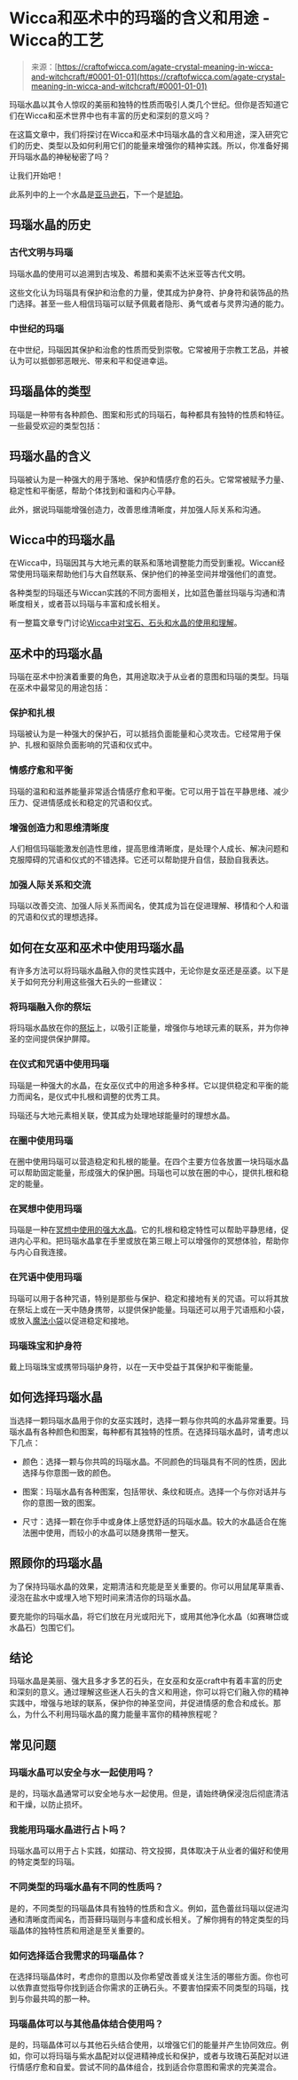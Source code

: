 <!--yml

类别：未分类

日期：2024-06-12 18:10:52

-->

# Wicca和巫术中的玛瑙的含义和用途 - Wicca的工艺

> 来源：[https://craftofwicca.com/agate-crystal-meaning-in-wicca-and-witchcraft/#0001-01-01](https://craftofwicca.com/agate-crystal-meaning-in-wicca-and-witchcraft/#0001-01-01)

玛瑙水晶以其令人惊叹的美丽和独特的性质而吸引人类几个世纪。但你是否知道它们在Wicca和巫术世界中也有丰富的历史和深刻的意义吗？

在这篇文章中，我们将探讨在Wicca和巫术中玛瑙水晶的含义和用途，深入研究它们的历史、类型以及如何利用它们的能量来增强你的精神实践。所以，你准备好揭开玛瑙水晶的神秘秘密了吗？

让我们开始吧！

此系列中的上一个水晶是[亚马逊石](https://craftofwicca.com/amazonite-crystal-meanings-and-amazonite-gems-for-wiccan-spells-and-practice/)，下一个是[琥珀](https://craftofwicca.com/amber-crystals-in-wicca-witchcraft-and-spells/)。

## 玛瑙水晶的历史

### 古代文明与玛瑙

玛瑙水晶的使用可以追溯到古埃及、希腊和美索不达米亚等古代文明。

这些文化认为玛瑙具有保护和治愈的力量，使其成为护身符、护身符和装饰品的热门选择。甚至一些人相信玛瑙可以赋予佩戴者隐形、勇气或者与灵界沟通的能力。

### 中世纪的玛瑙

在中世纪，玛瑙因其保护和治愈的性质而受到崇敬。它常被用于宗教工艺品，并被认为可以抵御邪恶眼光、带来和平和促进幸运。

## 玛瑙晶体的类型

玛瑙是一种带有各种颜色、图案和形式的玛瑙石，每种都具有独特的性质和特征。一些最受欢迎的类型包括：

## 玛瑙水晶的含义

玛瑙被认为是一种强大的用于落地、保护和情感疗愈的石头。它常常被赋予力量、稳定性和平衡感，帮助个体找到和谐和内心平静。

此外，据说玛瑙能增强创造力，改善思维清晰度，并加强人际关系和沟通。

## Wicca中的玛瑙水晶

在Wicca中，玛瑙因其与大地元素的联系和落地调整能力而受到重视。Wiccan经常使用玛瑙来帮助他们与大自然联系、保护他们的神圣空间并增强他们的直觉。

各种类型的玛瑙还与Wiccan实践的不同方面相关，比如蓝色蕾丝玛瑙与沟通和清晰度相关，或者苔以玛瑙与丰富和成长相关。

有一整篇文章专门讨论[Wicca中对宝石、石头和水晶的使用和理解](https://craftofwicca.com/wiccan-crystal-magic/)。

## 巫术中的玛瑙水晶

玛瑙在巫术中扮演着重要的角色，其用途取决于从业者的意图和玛瑙的类型。玛瑙在巫术中最常见的用途包括：

### 保护和扎根

玛瑙被认为是一种强大的保护石，可以抵挡负面能量和心灵攻击。它经常用于保护、扎根和驱除负面影响的咒语和仪式中。

### 情感疗愈和平衡

玛瑙的温和和滋养能量非常适合情感疗愈和平衡。它可以用于旨在平静思绪、减少压力、促进情感成长和稳定的咒语和仪式。

### 增强创造力和思维清晰度

人们相信玛瑙能激发创造性思维，提高思维清晰度，是处理个人成长、解决问题和克服障碍的咒语和仪式的不错选择。它还可以帮助提升自信，鼓励自我表达。

### 加强人际关系和交流

玛瑙以改善交流、加强人际关系而闻名，使其成为旨在促进理解、移情和个人和谐的咒语和仪式的理想选择。

## 如何在女巫和巫术中使用玛瑙水晶

有许多方法可以将玛瑙水晶融入你的灵性实践中，无论你是女巫还是巫婆。以下是关于如何充分利用这些强大石头的一些建议：

### 将玛瑙融入你的祭坛

将玛瑙水晶放在你的[祭坛](https://craftofwicca.com/wiccan-altar-set-up-for-beginners/)上，以吸引正能量，增强你与地球元素的联系，并为你神圣的空间提供保护屏障。

### 在仪式和咒语中使用玛瑙

玛瑙是一种强大的水晶，在女巫仪式中的用途多种多样。它以提供稳定和平衡的能力而闻名，是仪式中扎根和调整的优秀工具。

玛瑙还与大地元素相关联，使其成为处理地球能量时的理想水晶。

### 在圈中使用玛瑙

在圈中使用玛瑙可以营造稳定和扎根的能量。在四个主要方位各放置一块玛瑙水晶可以帮助固定能量，形成强大的保护圈。玛瑙也可以放在圈的中心，提供扎根和稳定的能量。

### 在冥想中使用玛瑙

玛瑙是一种在[冥想中使用的强大水晶](https://craftofwicca.com/how-to-start-a-daily-wiccan-meditation/)。它的扎根和稳定特性可以帮助平静思绪，促进内心平和。把玛瑙水晶拿在手里或放在第三眼上可以增强你的冥想体验，帮助你与内心自我连接。

### 在咒语中使用玛瑙

玛瑙可以用于各种咒语，特别是那些与保护、稳定和接地有关的咒语。可以将其放在祭坛上或在一天中随身携带，以提供保护能量。玛瑙还可以用于咒语瓶和小袋，或放入[魔法小袋](https://craftofwicca.com/wiccan-charm-bag-recipes-spells/)以促进稳定和接地。

### 玛瑙珠宝和护身符

戴上玛瑙珠宝或携带玛瑙护身符，以在一天中受益于其保护和平衡能量。

## 如何选择玛瑙水晶

当选择一颗玛瑙水晶用于你的女巫实践时，选择一颗与你共鸣的水晶非常重要。玛瑙水晶有各种颜色和图案，每种都有其独特的性质。在选择玛瑙水晶时，请考虑以下几点：

*   颜色：选择一颗与你共鸣的玛瑙水晶。不同颜色的玛瑙具有不同的性质，因此选择与你意图一致的颜色。

+   图案：玛瑙水晶有各种图案，包括带状、条纹和斑点。选择一个与你对话并与你的意图一致的图案。

+   尺寸：选择一颗在你手中或身体上感觉舒适的玛瑙水晶。较大的水晶适合在施法圈中使用，而较小的水晶可以随身携带一整天。

## 照顾你的玛瑙水晶

为了保持玛瑙水晶的效果，定期清洁和充能是至关重要的。你可以用鼠尾草熏香、浸泡在盐水中或埋入地下短时间来清洁你的玛瑙水晶。

要充能你的玛瑙水晶，将它们放在月光或阳光下，或用其他净化水晶（如赛琳岱或水晶石）包围它们。

## 结论

玛瑙水晶是美丽、强大且多才多艺的石头，在女巫和女巫craft中有着丰富的历史和深刻的意义。通过理解这些迷人石头的含义和用途，你可以将它们融入你的精神实践中，增强与地球的联系，保护你的神圣空间，并促进情感的愈合和成长。那么，为什么不利用玛瑙水晶的魔力能量丰富你的精神旅程呢？

## 常见问题

### 玛瑙水晶可以安全与水一起使用吗？

是的，玛瑙水晶通常可以安全地与水一起使用。但是，请始终确保浸泡后彻底清洁和干燥，以防止损坏。

### 我能用玛瑙水晶进行占卜吗？

玛瑙水晶可以用于占卜实践，如摆动、符文投掷，具体取决于从业者的偏好和使用的特定类型的玛瑙。

### 不同类型的玛瑙水晶有不同的性质吗？

是的，不同类型的玛瑙晶体具有独特的性质和含义。例如，蓝色蕾丝玛瑙以促进沟通和清晰度而闻名，而苔藓玛瑙则与丰盛和成长相关。了解你拥有的特定类型的玛瑙晶体的独特性质和用途是至关重要的。

### 如何选择适合我需求的玛瑙晶体？

在选择玛瑙晶体时，考虑你的意图以及你希望改善或关注生活的哪些方面。你也可以依靠直觉指导你找到适合你需求的正确石头。不要害怕探索不同类型的玛瑙，找到与你最共鸣的那一种。

### 玛瑙晶体可以与其他晶体结合使用吗？

是的，玛瑙晶体可以与其他石头结合使用，以增强它们的能量并产生协同效应。例如，你可以将玛瑙与紫水晶配对以促进精神成长和保护，或者与玫瑰石英配对以进行情感疗愈和自爱。尝试不同的晶体组合，找到适合你意图和需求的完美混合。
